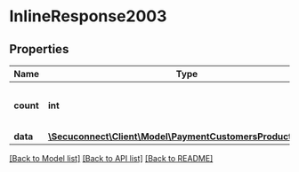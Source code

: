 # InlineResponse2003

## Properties
Name | Type | Description | Notes
------------ | ------------- | ------------- | -------------
**count** | **int** | Number of existing payment customers | [optional] 
**data** | [**\Secuconnect\Client\Model\PaymentCustomersProductModel[]**](PaymentCustomersProductModel.md) |  | [optional] 

[[Back to Model list]](../README.md#documentation-for-models) [[Back to API list]](../README.md#documentation-for-api-endpoints) [[Back to README]](../README.md)



